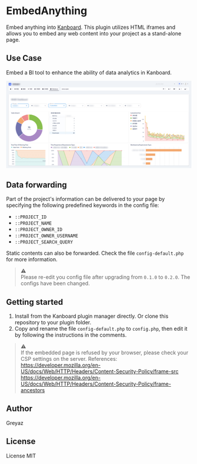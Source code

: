 # EmbedAnything
Embed anything into [Kanboard](https://github.com/kanboard/kanboard). This plugin utilizes HTML iframes and allows you to embed any web content into your project as a stand-alone page.

## Use Case
Embed a BI tool to enhance the ability of data analytics in Kanboard.

![alt screenshot](Screenshot/1.png)

## Data forwarding
Part of the project's information can be delivered to your page by specifying the following predefined keywords in the config file: 

- `::PROJECT_ID`
- `::PROJECT_NAME`
- `::PROJECT_OWNER_ID`
- `::PROJECT_OWNER_USERNAME`
- `::PROJECT_SEARCH_QUERY` 

Static contents can also be forwarded. Check the file `config-default.php` for more information.

> ⚠️   
> Please re-edit you config file after upgrading from `0.1.0` to `0.2.0`. The configs have been changed.

## Getting started
1. Install from the Kanboard plugin manager directly. Or clone this repository to your plugin folder.
2. Copy and rename the file `config-default.php` to `config.php`, then edit it by following the instructions in the comments.

> ⚠️   
> If the embedded page is refused by your browser, please check your CSP settings on the server. References:   
> https://developer.mozilla.org/en-US/docs/Web/HTTP/Headers/Content-Security-Policy/frame-src   
> https://developer.mozilla.org/en-US/docs/Web/HTTP/Headers/Content-Security-Policy/frame-ancestors



## Author
Greyaz

## License
License MIT
